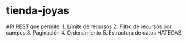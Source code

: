 # tienda-joyas
API REST que permite: 1. Límite de recursos 2. Filtro de recursos por campos 3. Paginación 4. Ordenamiento 5. Estructura de datos HATEOAS
